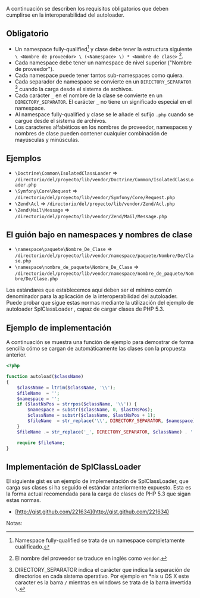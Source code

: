A continuación se describen los requisitos obligatorios que deben cumplirse en la interoperabilidad del autoloader.

Obligatorio
-----------

* Un namespace fully-qualified[^1] y clase debe tener la estructura siguiente `\ <Nombre de proveedor> \ (<Namespace> \) * <Nombre de clase>` [^2].
* Cada namespace debe tener un namespace de nivel superior ("Nombre de proveedor").
* Cada namespace puede tener tantos sub-namespaces como quiera.
* Cada separador de namespace se convierte en un `DIRECTORY_SEPARATOR` [^3] cuando la carga desde el sistema de archivos.
* Cada carácter `_` en el nombre de la clase se convierte en un `DIRECTORY_SEPARATOR`. El carácter `_` no tiene un significado especial en el namespace.
* Al namespace fully-qualified y clase se le añade el sufijo `.php` cuando se cargue desde el sistema de archivos.
* Los caracteres alfabéticos en los nombres de proveedor, namespaces y nombres de clase pueden contener cualquier combinación de mayúsculas y minúsculas.

Ejemplos
----------

* `\Doctrine\Common\IsolatedClassLoader` => `/directorio/del/proyecto/lib/vendor/Doctrine/Common/IsolatedClassLoader.php`
* `\Symfony\Core\Request` => `/directorio/del/proyecto/lib/vendor/Symfony/Core/Request.php`
* `\Zend\Acl` => `/directorio/del/proyecto/lib/vendor/Zend/Acl.php`
* `\Zend\Mail\Message` => `/directorio/del/proyecto/lib/vendor/Zend/Mail/Message.php`

El guión bajo en namespaces y nombres de clase
--------------------------------------------------------

* `\namespace\paquete\Nombre_De_Clase` => `/directorio/del/proyecto/lib/vendor/namespace/paquete/Nombre/De/Clase.php`
* `\namespace\nombre_de_paquete\Nombre_De_Clase` => `/directorio/del/proyecto/lib/vendor/namespace/nombre_de_paquete/Nombre/De/Clase.php`

Los estándares que establecemos aquí deben ser el mínimo común denominador para la aplicación de la interoperabilidad del autoloader. Puede probar que sigue estas normas mediante la utilización del ejemplo de autoloader SplClassLoader , capaz de cargar clases de PHP 5.3.

Ejemplo de implementación
----------------------------

A continuación se muestra una función de ejemplo para demostrar de forma sencilla cómo se cargan de automáticamente las clases con la propuesta anterior.
```php
<?php

function autoload($className)
{
    $className = ltrim($className, '\\');
    $fileName  = '';
    $namespace = '';
    if ($lastNsPos = strrpos($className, '\\')) {
        $namespace = substr($className, 0, $lastNsPos);
        $className = substr($className, $lastNsPos + 1);
        $fileName  = str_replace('\\', DIRECTORY_SEPARATOR, $namespace) . DIRECTORY_SEPARATOR;
    }
    $fileName .= str_replace('_', DIRECTORY_SEPARATOR, $className) . '.php';

    require $fileName;
}
```

Implementación de SplClassLoader
------------------------------------

El siguiente gist es un ejemplo de implementación de SplClassLoader, que carga sus clases si ha seguido el estándar anteriormente expuesto. Esta es la forma actual recomendada para la carga de clases de PHP 5.3 que sigan estas normas.

* [http://gist.github.com/221634](http://gist.github.com/221634)

Notas:

[^1]: Namespace fully-qualified se trata de un namespace completamente cualificado.
[^2]: El nombre del proveedor se traduce en inglés como `vendor`.
[^3]: DIRECTORY_SEPARATOR indica el carácter que indica la separación de directorios en cada sistema operativo. Por ejemplo en *nix u OS X este caracter es la barra `/` mientras en windows se trata de la barra invertida `\`.